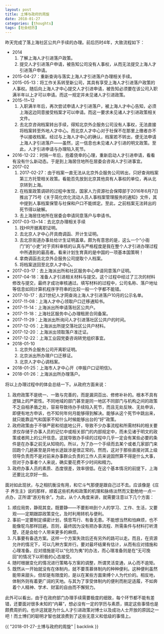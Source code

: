 ```yaml
---
layout: post
title: 土博与政府的周旋
date: 2018-01-27
categories: [thoughts]
tags: [社会经历]
---
```


昨天完成了落上海社区公共户手续的办理。前后历时4年，大致流程如下：

- 2014
  1. 了解上海人才引进落户政策。 
  2. 提交人才引进落户申请，被告知公司没有人事权，从而无法提交上海人才引进落户申请。
- 2015-04-27：重新查询与落实上海人才引进落户办理相关手续。
- 2015-05-13：将工作关系转至新公司，其具有享受上海人才引进落户政策的人事权。随后向上海人才中心提交人才引进申请，被告知必须要在该公司入职满半年以上才可以申请。而这一规定并未见诸人才引进政策。
- 2015-11~12
  1. 入职满半年后，再次尝试申请人才引进落户，被上海人才中心告知，必须上海这边同意接受档案才可以申请。而这一要求未见诸人才引进政策相关文件。 
  2. 去北京咨询档案转出手续，得知北京外企服务公司没有人事权，无法直接将档案转至外地人才中心。而北京人才中心对于社保不在那里上缴者亦不予以接收档案。经过与上海人才中心的确认，档案若不转出，便无法申请上海人才引进落户——虽然，这一信息也未见诸人才引进的明文政策。至此，人才引进申请与办理陷入死节。
- 2016-12-22：时隔一年后，抱着侥幸的心理，重新启动人才引进申请，看看有没有什么新动态。于是到上海居住地所在居委会咨询人才引进事宜。
- 2017-02
  1. 2017-02-27：由于档案一直无法从北京外企服务公司转出，只好查询档案第三方托管相关政策。看能否先放到北京其他具有人事权的单位，再从北京转到上海。 
  2. 在档案政策调研的过程中发现，国家人力资源社会保障部于2016年6月7日推出了75号《关于简化优化流动人员人事档案管理服务的通知》文件，其中提到人事档案保管与社保和户口不能绑定。至此，之前档案无法转出的死节得以破解。 
  3. 去上海居住地所在居委会申请同意落户与申请书。
- 2017-03-13~14：去北京办理相关手续
  1. 找HR开据离职证明。 
  2. 去北京人才中心开具商调函、开计生证明。 
  3. 去北京街道办事处给计生证明盖章。颇为有意思的是，这么一个“小衙门”的“小吏”对于资料审核的认真与严格程度是我在整个人才引进办理过程中所遇到的最高者。看来计划生育真的是中国的一项基本国策啊！ 
  4. 拿商调函去北京外企服务公司提取个人档案。 
  5. 将档案送回至北京人才中心。
- 2017-03-17：去上海派出所和社区服务中心申请同意落户证明。
- 2017-04-18：准备人才引进相关材料与提交。这个过程中经过了三次的材料修改与提交，最终才成功审核通过。填写材料的过程中，公司名称、落户地址等信息如同计算机程序字符串的比较一般一个字都不能错。
- 2017-10-17：去21世纪人才网查询上海人才引进落户10月的公示名单。
- 2017-11-08：上海人才中心领取户口迁移通知书。
- 2017-11-14：上海派出所申请落社区公共户。
- 2017-11-18：上海社区服务中心办理租房合同备案。
- 2017-11-29：上海派出所询问人才引进落社区公共户的时间。
- 2017-12-05：上海派出所提交落社区公共户材料。
- 2017-12-20：上海派出领取落户准迁证。
- 2017-12-22：上海工业园党委咨询转党组织事宜。
- 2018-01-10
  1. 北京外企服务公司开离职证明。 
  2. 北京派出所办理户口迁移证。 
  3. 北京人才中心调档案。
- 2018-01-25：上海市人才中心开《申报户口证明信》。
- 2018-01-26：上海派出所办理落户。

将以上办理过程中的体会总结一下。从政府方面来说：

1. 政府政策不是统一、一致与完善的，而是漏洞百出、修修补补的。根本不具有逻辑上的严密性。不同地域的部门甚至是同一地区不同部门与机构之间的政策不乏自相矛盾之处，容易导致待办手续陷入死节，而且无处反映、无处申诉，即便有地方申诉，也不知何年何月能够得到解决。能够从这个死节中跳出来，就只能靠运气和国家不知什么时候能够出台的“好”政策。
2. 政府政策由于不够严密和彻底地公开，导致不少办事流程和所需材料的相关要求仅存储于办事人员的记忆中或相关部门的内部规定中，而未见诸于明文的政策或者网上的公开信息。这就导致办手续的过程中几乎一定会有某些必要的条件是在办事之前无从知晓的。所以，为了办一个手续而去某个或者几家部门来回跑个几趟甚至是异地长途跋涉是很正常的。然而，这对于那些直接对其上级领导负责而不是对前来办事群众负责的工作人员来说固然算不得是什么大事，但对于办事者个人来说，确实要花费不少时间和精力。
3. 政府办事人员的素质、态度很差，效率很低。在这个基本情况的前提下，上海还要比北京好一些。

面对如此现状，与之相抗衡没有用，和它斗气那便是跟自己过不去。应该像是《庄子 养生主》说的那样，顺着这些机构和政策的机理和脉络淡然而又勤勉地一点一点办，正所谓“游刃有余”。为此，从个人角度来讲，就需要注意以下几个方面：

1. 顺应局势，静观其变。既要静——不要影响到个人的学习、工作、生活，又要观——定期跟踪政策变化，及时利用转机与便利。
2. 事前一定要制定缜密计划，慎思笃行、有备无患。不能想当然和怕麻烦，也不能像鸵鸟那样回避。否则，最终因为没有把办事流程、所需条件与材料打听清楚，还是会给个人带来更多的麻烦。
3. 凡事要有备选方案。这样一个方案失效后还有另外的路可以走。而且，在资源允许的情况下，可以几种方案并行。要对最坏结果有估计，从而有应对措施和心理准备。应对措施是可以“化险为夷”的办法，而心理准备则是在“无可挽回”的情况下以积极的心态接受。
4. 随时根据变化的情况进行策略与方案的调整，所谓灵活变通，从心而不逾矩。
5. 既然从一开始就没有在体制内，就不要羡慕体制内的种种便利。这种便利虽然能带来甜头，但却是有限度的，是以在某些方面束缚个人为代价的。相反地，体制外则有着更广阔的天地。与其为了享受体制内的便利而削足适履，不如奔着个人精神、学术、财富的自由而不懈努力。

此外可以看出，由于在政府部门办理手续需要极度的细致，每个环节都不能有差错，还要面对很多未知的“内幕”，想必没有一定的学历与素质，搞定这些事情也是颇费周折的。也许这就是为什么人才引进政策对博士以及成功人士开放的原因之一吧！而土博们的聪明才智也就浪费到了这些无意义和低级的事情上。

{{ "2018-01-27-土博与政府的周旋" | backlink }}

